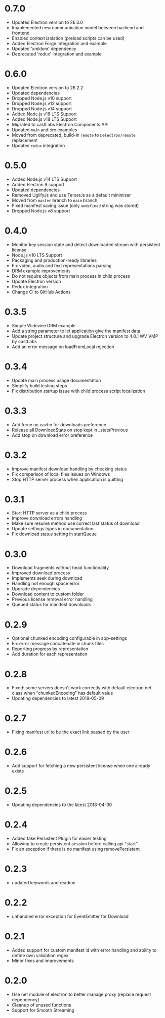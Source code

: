 # 0.7.0
 * Updated Electron version to 26.3.0
 * Imaplemented new communication model between backend and frontend
 * Enabled context isolation (preload scripts can be used)
 * Added Electron Forge integration and example
 * Updated 'xmldom' dependency
 * Deprecated 'redux' integration and example

# 0.6.0
 * Updated Electron version to 26.2.2
 * Updated dependencies
 * Dropped Node.js v10 support
 * Dropped Node.js v12 support
 * Dropped Node.js v14 support
 * Added Node.js v16 LTS Support
 * Added Node.js v18 LTS Support
 * Migrated to castLabs Electron Components API
 * Updated `main` and `drm` examples
 * Moved from deprecated, build-in `remote` to `@electron/remote` replacement
 * Updated `redux` integration

# 0.5.0
 * Added Node.js v14 LTS Support
 * Added Electron 9 support
 * Updated dependencies
 * Removed UglifyJs and use TerserJs as a default minimizer
 * Moved from `master` branch to `main` branch
 * Fixed manifest saving issue (only `undefined` string was stored)
 * Dropped Node.js v8 support

# 0.4.0
 * Monitor key session state and detect downloaded stream with persistent license
 * Node.js v10 LTS Support
 * Packaging and production-ready libraries
 * Fix video, audio and text representations parsing
 * DRM example improvements
 * Do not require objects from main process in child process
 * Update Electron version
 * Redux integration
 * Change CI to GitHub Actions

# 0.3.5
 * Simple Widevine DRM example
 * Add a string parameter to let application give the manifest data
 * Update project structure and upgrade Electron version to 4.0.1 WV VMP by castLabs
 * Add an error message on loadFromLocal rejection

# 0.3.4
 * Update main process usage documentation
 * Simplify build testing steps
 * Fix distribution startup issue with child process script localization

# 0.3.3
 * Add force no cache for downloads preference
 * Release all DownloadStats on stop kept in _statsPrevious
 * Add stop on download error preference

# 0.3.2
 * Improve manifest download handling by checking status
 * Fix comparison of local files issues on Windows
 * Stop HTTP server process when application is quitting

# 0.3.1
 * Start HTTP server as a child process
 * Improve download errors handling
 * Make sure resume method use correct last status of download
 * Update settings types in documentation
 * Fix download status setting in startQueue

# 0.3.0
 * Download fragments without head functionality
 * Improved download process 
 * Implements seek during download
 * Handling not enough space error
 * Upgrade dependencies
 * Download content to custom folder
 * Previous license removal error handling
 * Queued status for manifest downloads

# 0.2.9
 * Optional chunked encoding configurable in app-settings
 * Fix error message concatenate in chunk files
 * Reporting progress by representation
 * Add duration for each representation

# 0.2.8
 * Fixed: some servers doesn't work correctly with default electron net class when "chunkedEncoding" has default value
 * Updating dependencies to latest 2018-05-09
 
# 0.2.7
 * Fixing manifest url to be the exact link passed by the user

# 0.2.6
 * Add support for fetching a new persistent license when one already exists
 
# 0.2.5
 * Updating dependencies to the latest 2018-04-30
 
# 0.2.4
 * Added fake Persistent Plugin for easier testing
 * Allowing to create persistent session before calling api "start"
 * Fix an exception if there is no manifest using removePersistent 
 
# 0.2.3
 * updated keywords and readme 
 
# 0.2.2
 * unhandled error exception for EventEmitter for Download
 
# 0.2.1
 * Added support for custom manifest id with error handling and ability to define own validation regex 
 * Minor fixes and improvements 
 
# 0.2.0
 * Use net module of electron to better manage proxy (replace request dependency)
 * Cleanup of unused functions
 * Support for Smooth Streaming
